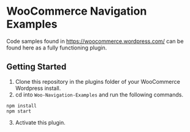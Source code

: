 # WooCommerce Navigation Examples

Code samples found in https://woocommerce.wordpress.com/ can be found here as a fully functioning plugin.

## Getting Started

1. Clone this repository in the plugins folder of your WooCommerce Wordpress install.
2. cd into `Woo-Navigation-Examples` and run the following commands.

```text
npm install
npm start
```

3. Activate this plugin.
